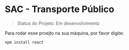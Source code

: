 # SAC - Transporte Público

> Status do Projeto: Em desenvolvimento

Para rodar esse proejto na sua máquina, por favor digite:

```
npm install react
```
